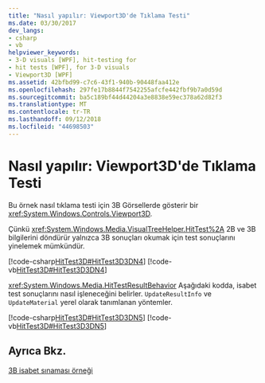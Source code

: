 ```yaml
---
title: "Nasıl yapılır: Viewport3D'de Tıklama Testi"
ms.date: 03/30/2017
dev_langs:
- csharp
- vb
helpviewer_keywords:
- 3-D visuals [WPF], hit-testing for
- hit tests [WPF], for 3-D visuals
- Viewport3D [WPF]
ms.assetid: 42bfbd99-c7c6-43f1-940b-90448faa412e
ms.openlocfilehash: 297fe17b8844f7542255afcfe442fbf9b7a0d59d
ms.sourcegitcommit: ba5c189bf44d44204a3e8838e59ec378a62d82f3
ms.translationtype: MT
ms.contentlocale: tr-TR
ms.lasthandoff: 09/12/2018
ms.locfileid: "44698503"
---
```

# <a name="how-to-hit-test-in-a-viewport3d"></a>Nasıl yapılır: Viewport3D'de Tıklama Testi
Bu örnek nasıl tıklama testi için 3B Görsellerde gösterir bir <xref:System.Windows.Controls.Viewport3D>.  
  
 Çünkü <xref:System.Windows.Media.VisualTreeHelper.HitTest%2A> 2B ve 3B bilgilerini döndürür yalnızca 3B sonuçları okumak için test sonuçlarını yinelemek mümkündür.  
  
 [!code-csharp[HitTest3D#HitTest3D3DN4](../../../../samples/snippets/csharp/VS_Snippets_Wpf/HitTest3D/CSharp/Window1.xaml.cs#hittest3d3dn4)]
 [!code-vb[HitTest3D#HitTest3D3DN4](../../../../samples/snippets/visualbasic/VS_Snippets_Wpf/HitTest3D/visualbasic/window1.xaml.vb#hittest3d3dn4)]  
  
 <xref:System.Windows.Media.HitTestResultBehavior> Aşağıdaki kodda, isabet test sonuçlarını nasıl işleneceğini belirler.  `UpdateResultInfo` ve `UpdateMaterial` yerel olarak tanımlanan yöntemler.  
  
 [!code-csharp[HitTest3D#HitTest3D3DN5](../../../../samples/snippets/csharp/VS_Snippets_Wpf/HitTest3D/CSharp/Window1.xaml.cs#hittest3d3dn5)]
 [!code-vb[HitTest3D#HitTest3D3DN5](../../../../samples/snippets/visualbasic/VS_Snippets_Wpf/HitTest3D/visualbasic/window1.xaml.vb#hittest3d3dn5)]  
  
## <a name="see-also"></a>Ayrıca Bkz.  
 [3B isabet sınaması örneği](https://go.microsoft.com/fwlink/?LinkID=159959)
